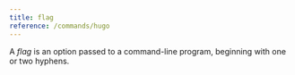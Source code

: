```yaml
---
title: flag
reference: /commands/hugo
---
```


A _flag_ is an option passed to a command-line program, beginning with one or two hyphens.
